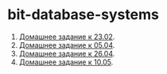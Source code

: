 # bit-database-systems  

1) [Домашнее задание к 23.02](23.02.md).
2) [Домашнее задание к 05.04](05.04/README.md).
3) [Домашнее задание к 26.04](26.04/README.md).
4) [Домашнее задание к 10.05](10.05/README.md).